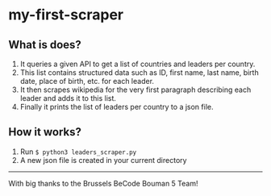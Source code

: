 # my-first-scraper

## What is does?

1. It queries a given API to get a list of countries and leaders per country.
2. This list contains structured data such as ID, first name, last name, birth date, place of birth, etc. for each leader.
3. It then scrapes wikipedia for the very first paragraph describing each leader and adds it to this list.
4. Finally it prints the list of leaders per country to a json file.

## How it works?

1. Run `$ python3 leaders_scraper.py`
2. A new json file is created in your current directory
---
With big thanks to the Brussels BeCode Bouman 5 Team!

